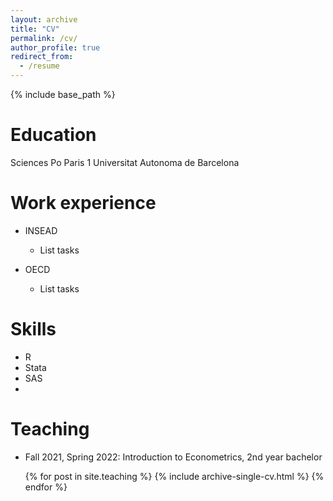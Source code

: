 ```yaml
---
layout: archive
title: "CV"
permalink: /cv/
author_profile: true
redirect_from:
  - /resume
---
```


{% include base_path %}

Education
======
Sciences Po
Paris 1
Universitat Autonoma de Barcelona

Work experience
======
* INSEAD
  * List tasks

* OECD
  * List tasks  
  
Skills
======
* R
* Stata
* SAS
* 
  
Teaching
======
 * Fall 2021, Spring 2022: Introduction to Econometrics, 2nd year bachelor 

 <ul>{% for post in site.teaching %}
    {% include archive-single-cv.html %}
  {% endfor %}</ul>
  

